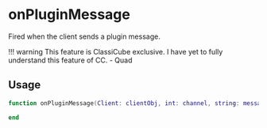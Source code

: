 # onPluginMessage

Fired when the client sends a plugin message.

!!! warning
    This feature is ClassiCube exclusive.
    I have yet to fully understand this feature of CC. - Quad

## Usage

```lua
function onPluginMessage(Client: clientObj, int: channel, string: message)

end
```